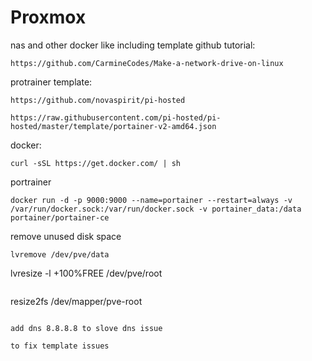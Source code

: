 # Proxmox

nas and other docker like including template
github tutorial:
```
https://github.com/CarmineCodes/Make-a-network-drive-on-linux
```
protrainer template:
```
https://github.com/novaspirit/pi-hosted
```
```
https://raw.githubusercontent.com/pi-hosted/pi-hosted/master/template/portainer-v2-amd64.json
```
docker:
```
curl -sSL https://get.docker.com/ | sh
```
portrainer
```
docker run -d -p 9000:9000 --name=portainer --restart=always -v /var/run/docker.sock:/var/run/docker.sock -v portainer_data:/data portainer/portainer-ce
```
remove unused disk space
```
lvremove /dev/pve/data
```

lvresize -l +100%FREE /dev/pve/root
```
```
resize2fs /dev/mapper/pve-root
```

add dns 8.8.8.8 to slove dns issue

to fix template issues
```

```



